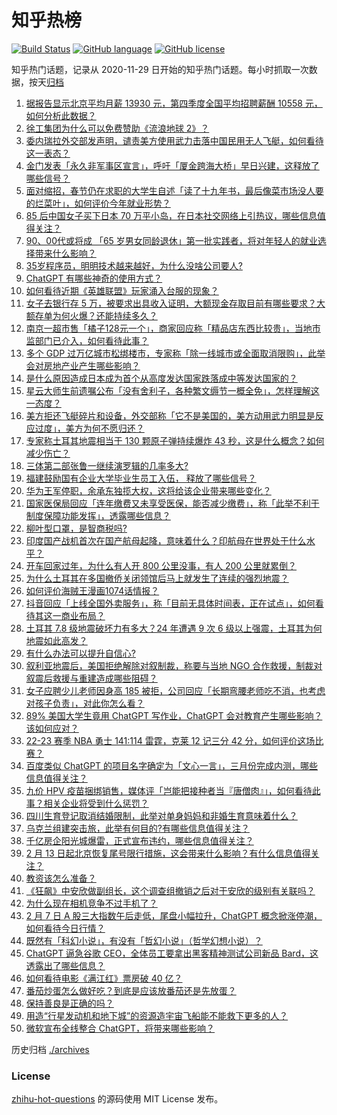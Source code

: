 # 知乎热榜
[![Build Status](https://github.com/ToWeLong/zhihu-hot-questions/workflows/CI/badge.svg)](https://github.com/ToWeLong/zhihu-hot-questions/actions)
[![GitHub language](https://img.shields.io/badge/language-golang-orange.svg)](https://golang.org/)
[![GitHub license](https://img.shields.io/github/license/ToWeLong/zhihu-hot-questions)](https://github.com/ToWeLong/zhihu-hot-questions/blob/main/LICENSE)

知乎热门话题，记录从 2020-11-29 日开始的知乎热门话题。每小时抓取一次数据，按天[归档](./archives)

<!-- BEGIN -->

1. [据报告显示北京平均月薪 13930 元，第四季度全国平均招聘薪酬 10558 元，如何分析此数据？](https://www.zhihu.com/question/582471088)
1. [徐工集团为什么可以免费赞助《流浪地球 2》？](https://www.zhihu.com/question/581822066)
1. [委内瑞拉外交部发声明，谴责美方使用武力击落中国民用无人飞艇，如何看待这一表态？](https://www.zhihu.com/question/582504040)
1. [金门发表「永久非军事区宣言」，呼吁「厦金跨海大桥」早日兴建，这释放了哪些信号？](https://www.zhihu.com/question/582606376)
1. [面对缩招，春节仍在求职的大学生自述「读了十九年书，最后像菜市场没人要的烂菜叶」，如何评价今年就业形势？](https://www.zhihu.com/question/582468992)
1. [85 后中国女子买下日本 70 万平小岛，在日本社交网络上引热议，哪些信息值得关注？](https://www.zhihu.com/question/582516525)
1. [90、00代或将成 「65 岁男女同龄退休」第一批实践者，将对年轻人的就业选择带来什么影响？](https://www.zhihu.com/question/582585241)
1. [35岁程序员，明明技术越来越好，为什么没啥公司要人?](https://www.zhihu.com/question/578871948)
1. [ChatGPT 有哪些神奇的使用方式？](https://www.zhihu.com/question/570729170)
1. [如何看待近期《英雄联盟》玩家涌入台服的现象？](https://www.zhihu.com/question/581982124)
1. [女子去银行存 5 万，被要求出具收入证明，大额现金存取目前有哪些要求？大额存单为何火爆？还能持续多久？](https://www.zhihu.com/question/582569837)
1. [南京一超市售「橘子128元一个」，商家回应称「精品店东西比较贵」，当地市监部门已介入，如何看待此事？](https://www.zhihu.com/question/582380985)
1. [多个 GDP 过万亿城市松绑楼市，专家称「除一线城市或全面取消限购」，此举会对房地产业产生哪些影响？](https://www.zhihu.com/question/582533940)
1. [是什么原因造成日本成为首个从高度发达国家跌落成中等发达国家的？](https://www.zhihu.com/question/582143847)
1. [星云大师生前遗嘱公布「没有舍利子，各种繁文缛节一概全免」，怎样理解这一态度？](https://www.zhihu.com/question/582589577)
1. [美方拒还飞艇碎片和设备，外交部称「它不是美国的，美方动用武力明显是反应过度」，美方为何不愿归还？](https://www.zhihu.com/question/582626088)
1. [专家称土耳其地震相当于 130 颗原子弹持续爆炸 43 秒，这是什么概念？如何减少伤亡？](https://www.zhihu.com/question/582586530)
1. [三体第二部张鲁一继续演罗辑的几率多大?](https://www.zhihu.com/question/582480108)
1. [福建鼓励国有企业大学毕业生员工入伍， 释放了哪些信号？](https://www.zhihu.com/question/581905420)
1. [华为王军停职，余承东独揽大权，这将给该企业带来哪些变化？](https://www.zhihu.com/question/582389002)
1. [国家医保局回应「连年缴费又未享受医保，能否减少缴费」，称「此举不利于制度保障功能发挥」，透露哪些信息？](https://www.zhihu.com/question/582593021)
1. [柳叶型口罩，是智商税吗?](https://www.zhihu.com/question/432403850)
1. [印度国产战机首次在国产航母起降，意味着什么？印航母在世界处于什么水平？](https://www.zhihu.com/question/582611110)
1. [开车回家过年，为什么有人开 800 公里没事，有人 200 公里就累倒？](https://www.zhihu.com/question/469750082)
1. [为什么土耳其在多国撤侨关闭领馆后马上就发生了连续的强烈地震？](https://www.zhihu.com/question/582507285)
1. [如何评价海贼王漫画1074话情报？](https://www.zhihu.com/question/582575228)
1. [抖音回应「上线全国外卖服务」，称「目前无具体时间表，正在试点」，如何看待其这一商业布局？](https://www.zhihu.com/question/582638311)
1. [土耳其 7.8 级地震破坏力有多大？24 年遭遇 9 次 6 级以上强震，土耳其为何地震如此高发？](https://www.zhihu.com/question/582481962)
1. [有什么办法可以提升自信心?](https://www.zhihu.com/question/439883184)
1. [叙利亚地震后，美国拒绝解除对叙制裁，称要与当地 NGO 合作救援，制裁对叙震后救援与重建造成哪些阻碍？](https://www.zhihu.com/question/582601386)
1. [女子应聘少儿老师因身高 185 被拒，公司回应「长期弯腰老师吃不消，也考虑对孩子负责」，对此你怎么看？](https://www.zhihu.com/question/582084472)
1. [89% 美国大学生竟用 ChatGPT 写作业，ChatGPT 会对教育产生哪些影响？该如何应对？](https://www.zhihu.com/question/582613523)
1. [22-23 赛季 NBA 勇士 141:114 雷霆，克莱 12 记三分 42 分，如何评价这场比赛？](https://www.zhihu.com/question/582594677)
1. [百度类似 ChatGPT 的项目名字确定为「文心一言」，三月份完成内测，哪些信息值得关注？](https://www.zhihu.com/question/582588618)
1. [九价 HPV 疫苗捆绑销售，媒体评「岂能把接种者当『唐僧肉』」，如何看待此事？相关企业将受到什么惩罚？](https://www.zhihu.com/question/582470550)
1. [四川生育登记取消结婚限制，此举对单身妈妈和非婚生育意味着什么？](https://www.zhihu.com/question/582586302)
1. [乌克兰组建突击旅，此举有何目的?有哪些信息值得关注？](https://www.zhihu.com/question/582376122)
1. [千亿房企阳光城爆雷，正式宣布违约，哪些信息值得关注？](https://www.zhihu.com/question/582286014)
1. [2 月 13 日起北京恢复尾号限行措施，这会带来什么影响？有什么信息值得关注？](https://www.zhihu.com/question/582390985)
1. [教资该怎么准备？](https://www.zhihu.com/question/539026775)
1. [《狂飙》中安欣做副组长，这个调查组撤销之后对于安欣的级别有关联吗？](https://www.zhihu.com/question/581232589)
1. [为什么现在相机竞争不过手机了？](https://www.zhihu.com/question/580376273)
1. [2 月 7 日 A 股三大指数午后走低，尾盘小幅拉升，ChatGPT 概念掀涨停潮，如何看待今日行情？](https://www.zhihu.com/question/582623664)
1. [既然有「科幻小说」，有没有「哲幻小说」（哲学幻想小说）？](https://www.zhihu.com/question/581591537)
1. [ChatGPT 逼急谷歌 CEO，全体员工要拿出黑客精神测试公司新品 Bard，这透露出了哪些信息？](https://www.zhihu.com/question/582585597)
1. [如何看待电影《满江红》票房破 40 亿？](https://www.zhihu.com/question/582527248)
1. [番茄炒蛋怎么做好吃？到底是应该放番茄还是先放蛋？](https://www.zhihu.com/question/581966794)
1. [保持善良是正确的吗？](https://www.zhihu.com/question/582125517)
1. [用造“行星发动机和地下城”的资源造宇宙飞船能不能救下更多的人？](https://www.zhihu.com/question/582029970)
1. [微软宣布全线整合 ChatGPT，将带来哪些影响？](https://www.zhihu.com/question/581818681)

<!-- END -->

历史归档 [./archives](./archives)


### License
[zhihu-hot-questions](https://github.com/towelong/zhihu-hot-questions) 的源码使用 MIT License 发布。